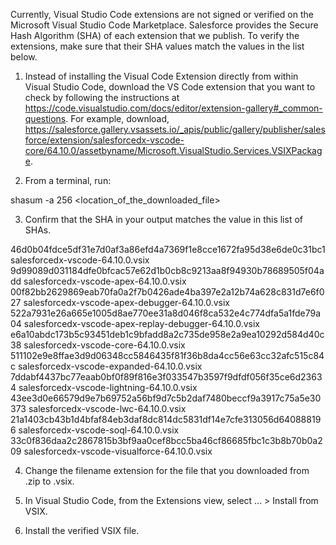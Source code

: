 Currently, Visual Studio Code extensions are not signed or verified on the
Microsoft Visual Studio Code Marketplace. Salesforce provides the Secure Hash
Algorithm (SHA) of each extension that we publish. To verify the extensions,
make sure that their SHA values match the values in the list below.

1. Instead of installing the Visual Code Extension directly from within Visual
   Studio Code, download the VS Code extension that you want to check by
   following the instructions at
   https://code.visualstudio.com/docs/editor/extension-gallery#_common-questions.
   For example, download,
   https://salesforce.gallery.vsassets.io/_apis/public/gallery/publisher/salesforce/extension/salesforcedx-vscode-core/64.10.0/assetbyname/Microsoft.VisualStudio.Services.VSIXPackage.

2. From a terminal, run:

shasum -a 256 <location_of_the_downloaded_file>

3. Confirm that the SHA in your output matches the value in this list of SHAs.

46d0b04fdce5df31e7d0af3a86efd4a7369f1e8cce1672fa95d38e6de0c31bc1  salesforcedx-vscode-64.10.0.vsix
9d99089d031184dfe0bfcac57e62d1b0cb8c9213aa8f94930b78689505f04add  salesforcedx-vscode-apex-64.10.0.vsix
00f82bb2629869eab70fa0a2f7b0426ade4ba397e2a12b74a628c831d7e6f027  salesforcedx-vscode-apex-debugger-64.10.0.vsix
522a7931e26a665e1005d8ae770ee31a8d046f8ca532e4c774dfa5a1fde79a04  salesforcedx-vscode-apex-replay-debugger-64.10.0.vsix
e6a10abdc173b5c93451deb1c9bfadd8a2c735de958e2a9ea10292d584d40c38  salesforcedx-vscode-core-64.10.0.vsix
511102e9e8ffae3d9d06348cc5846435f81f36b8da4cc56e63cc32afc515c84c  salesforcedx-vscode-expanded-64.10.0.vsix
7ddabf4437bc77eaab0bf0f89f816e3f033547b3597f9dfdf056f35ce6d23634  salesforcedx-vscode-lightning-64.10.0.vsix
43ee3d0e66579d9e7b69752a56bf9d7c5b2daf7480beccf9a3917c75a5e30373  salesforcedx-vscode-lwc-64.10.0.vsix
21a1403cb43b1d4bfaf84eb3daf8dc814dc5831df14e7cfe313056d640888196  salesforcedx-vscode-soql-64.10.0.vsix
33c0f836daa2c2867815b3bf9aa0cef8bcc5ba46cf86685fbc1c3b8b70b0a209  salesforcedx-vscode-visualforce-64.10.0.vsix


4. Change the filename extension for the file that you downloaded from .zip to
.vsix.

5. In Visual Studio Code, from the Extensions view, select ... > Install from
VSIX.

6. Install the verified VSIX file.
